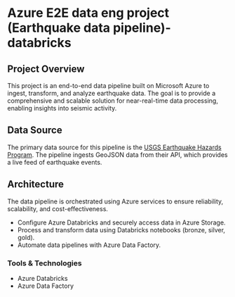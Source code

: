 # Azure E2E data eng project (Earthquake data pipeline)- databricks

## Project Overview

This project is an end-to-end data pipeline built on Microsoft Azure to ingest, transform, and analyze earthquake data. The goal is to provide a comprehensive and scalable solution for near-real-time data processing, enabling insights into seismic activity.

## Data Source

The primary data source for this pipeline is the [USGS Earthquake Hazards Program](https://earthquake.usgs.gov/earthquakes/feed/v1.0/geojson.php). The pipeline ingests GeoJSON data from their API, which provides a live feed of earthquake events.

## Architecture

The data pipeline is orchestrated using Azure services to ensure reliability, scalability, and cost-effectiveness. 


* Configure Azure Databricks and securely access data in Azure Storage.
* Process and transform data using Databricks notebooks (bronze, silver, gold).
* Automate data pipelines with Azure Data Factory.

### Tools & Technologies

* Azure Databricks
* Azure Data Factory